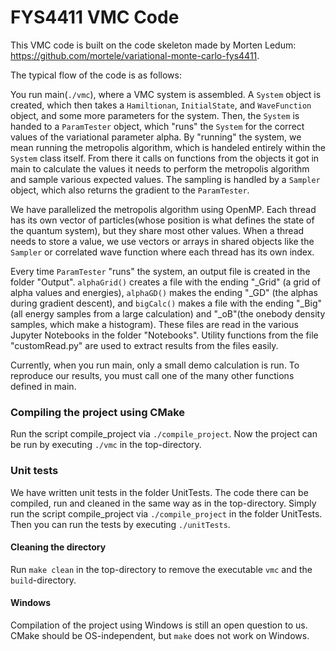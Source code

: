 # FYS4411 VMC Code

This VMC code is built on the code skeleton made by Morten Ledum: https://github.com/mortele/variational-monte-carlo-fys4411.

The typical flow of the code is as follows:

You run main(`./vmc`), where a VMC system is assembled. A `System` object is created, which then takes a `Hamiltionan`, `InitialState`, and `WaveFunction` object, and some more parameters for the system. Then, the `System` is handed to a `ParamTester` object, which "runs" the `System` for the correct values of the variational parameter alpha. By "running" the system, we mean running the metropolis algorithm, which is handeled entirely within the `System` class itself. From there it calls on functions from the objects it got in main to calculate the values it needs to perform the metropolis algorithm and sample various expected values. The sampling is handled by a `Sampler` object, which also returns the gradient to the `ParamTester`.

We have parallelized the metropolis algorithm using OpenMP. Each thread has its own vector of particles(whose position is what defines the state of the quantum system), but they share most other values. When a thread needs to store a value, we use vectors or arrays in shared objects like the `Sampler` or correlated wave function where each thread has its own index.

Every time `ParamTester` "runs" the system, an output file is created in the folder "Output". `alphaGrid()` creates a file with the ending "_Grid" (a grid of alpha values and energies), `alphaGD()` makes the ending "_GD" (the alphas during gradient descent), and `bigCalc()` makes a file with the ending "_Big"(all energy samples from a large calculation) and "_oB"(the onebody density samples, which make a histogram). These files are read in the various Jupyter Notebooks in the folder "Notebooks". Utility functions from the file "customRead.py" are used to extract results from the files easily.

Currently, when you run main, only a small demo calculation is run. To reproduce our results, you must call one of the many other functions defined in main.

### Compiling the project using CMake
Run the script compile_project via `./compile_project`. Now the project can be run by executing `./vmc` in the top-directory.

### Unit tests
We have written unit tests in the folder UnitTests. The code there can be compiled, run and cleaned in the same way as in the top-directory. Simply run the script compile_project via `./compile_project` in the folder UnitTests. Then you can run the tests by executing `./unitTests`.

#### Cleaning the directory
Run `make clean` in the top-directory to remove the executable `vmc` and the `build`-directory.

#### Windows
Compilation of the project using Windows is still an open question to us. CMake should be OS-independent, but `make` does not work on Windows.
